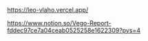 https://leo-vlaho.vercel.app/

https://www.notion.so/Vego-Report-fddec97ce7a04ceab0525258e1622309?pvs=4
